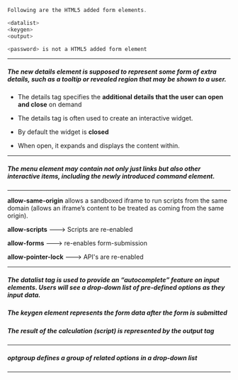 ```js
Following are the HTML5 added form elements.

<datalist>
<keygen>
<output>

<password> is not a HTML5 added form element
```

---

##### The new <strong>details</strong> element is supposed to represent some form of extra details, such as a tooltip or revealed region that may be shown to a user.

- The details tag specifies the <strong>additional details that the user can open and close</strong> on demand

- The details tag is often used to create an interactive widget.

- By default the widget is <strong>closed</strong>

- When open, it expands and displays the content within.

---

##### The <strong>menu</strong> element may contain not only just links but also other interactive items, including the newly introduced command element.

---

<strong>allow-same-origin</strong> allows a sandboxed iframe to run scripts from the same domain (allows an iframe’s content to be treated as coming from the same origin).

<strong>allow-scripts</strong> ---> Scripts are re-enabled

<strong>allow-forms</strong> ---> re-enables form-submission

<strong>allow-pointer-lock</strong> ---> API's are re-enabled

---

##### The <strong>datalist</strong> tag is used to provide an “autocomplete” feature on input elements. Users will see a <strong>drop-down list of pre-defined options as they input data</strong>.

##### The <strong>keygen</strong> element represents the form data after the form is submitted

##### The result of the calculation (script) is represented by the <strong>output</strong> tag

---

##### <strong>optgroup</strong> defines a group of related options in a drop-down list

---
